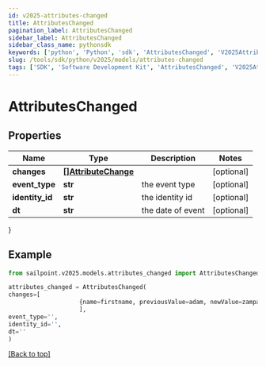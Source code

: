 ```yaml
---
id: v2025-attributes-changed
title: AttributesChanged
pagination_label: AttributesChanged
sidebar_label: AttributesChanged
sidebar_class_name: pythonsdk
keywords: ['python', 'Python', 'sdk', 'AttributesChanged', 'V2025AttributesChanged'] 
slug: /tools/sdk/python/v2025/models/attributes-changed
tags: ['SDK', 'Software Development Kit', 'AttributesChanged', 'V2025AttributesChanged']
---
```


# AttributesChanged


## Properties

Name | Type | Description | Notes
------------ | ------------- | ------------- | -------------
**changes** | [**[]AttributeChange**](attribute-change) |  | [optional] 
**event_type** | **str** | the event type | [optional] 
**identity_id** | **str** | the identity id | [optional] 
**dt** | **str** | the date of event | [optional] 
}

## Example

```python
from sailpoint.v2025.models.attributes_changed import AttributesChanged

attributes_changed = AttributesChanged(
changes=[
                    {name=firstname, previousValue=adam, newValue=zampa}
                    ],
event_type='',
identity_id='',
dt=''
)

```
[[Back to top]](#) 

